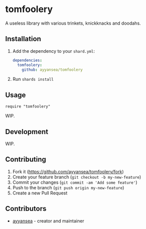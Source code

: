 # tomfoolery

A useless library with various trinkets, knickknacks and doodahs.

## Installation

1. Add the dependency to your `shard.yml`:

   ```yaml
   dependencies:
     tomfoolery:
       github: ayyansea/tomfoolery
   ```

2. Run `shards install`

## Usage

```crystal
require "tomfoolery"
```

WIP.

## Development

WIP.

## Contributing

1. Fork it (<https://github.com/ayyansea/tomfoolery/fork>)
2. Create your feature branch (`git checkout -b my-new-feature`)
3. Commit your changes (`git commit -am 'Add some feature'`)
4. Push to the branch (`git push origin my-new-feature`)
5. Create a new Pull Request

## Contributors

- [ayyansea](https://github.com/ayyansea) - creator and maintainer
